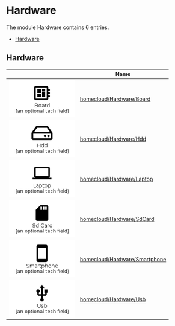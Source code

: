 # Hardware

The module Hardware contains 6 entries.

- [Hardware](#family-hardware)


<span id="family-hardware"></span>
## Hardware

| |Name|
|:---:|---|
|![Board](../homecloud/Hardware/Board.element.png)|[homecloud/Hardware/Board](../homecloud/Hardware/Board.md)
|![Hdd](../homecloud/Hardware/Hdd.element.png)|[homecloud/Hardware/Hdd](../homecloud/Hardware/Hdd.md)
|![Laptop](../homecloud/Hardware/Laptop.element.png)|[homecloud/Hardware/Laptop](../homecloud/Hardware/Laptop.md)
|![SdCard](../homecloud/Hardware/SdCard.element.png)|[homecloud/Hardware/SdCard](../homecloud/Hardware/SdCard.md)
|![Smartphone](../homecloud/Hardware/Smartphone.element.png)|[homecloud/Hardware/Smartphone](../homecloud/Hardware/Smartphone.md)
|![Usb](../homecloud/Hardware/Usb.element.png)|[homecloud/Hardware/Usb](../homecloud/Hardware/Usb.md)

